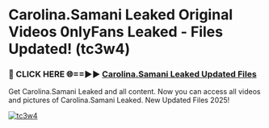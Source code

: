# Carolina.Samani Leaked Original Videos 0nlyFans Leaked - Files Updated! (tc3w4)

<h3>🔴 CLICK HERE 🌐==►► <a href="https://tinyurl.com/2m67pmp6" rel="nofollow">Carolina.Samani Leaked Updated Files</a></h3>

Get Carolina.Samani Leaked and all content. Now you can access all videos and pictures of Carolina.Samani Leaked. New Updated Files 2025!

[![tc3w4](https://i.imgur.com/H4QAA4z.gif)](https://tinyurl.com/2m67pmp6)